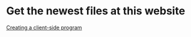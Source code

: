 # Get the newest files at this website

[Creating a client-side program](https://wpilib.screenstepslive.com/s/currentCS/m/75361/l/851714-creating-a-client-side-program)